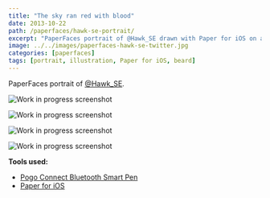 ```yaml
---
title: "The sky ran red with blood"
date: 2013-10-22
path: /paperfaces/hawk-se-portrait/
excerpt: "PaperFaces portrait of @Hawk_SE drawn with Paper for iOS on an iPad."
image: ../../images/paperfaces-hawk-se-twitter.jpg
categories: [paperfaces]
tags: [portrait, illustration, Paper for iOS, beard]
---
```


PaperFaces portrait of [@Hawk_SE](https://twitter.com/Hawk_SE).

![Work in progress screenshot](../../images/paperfaces-hawk-se-process-1-lg.jpg)

![Work in progress screenshot](../../images/paperfaces-hawk-se-process-2-lg.jpg)

![Work in progress screenshot](../../images/paperfaces-hawk-se-process-3-lg.jpg)

![Work in progress screenshot](../../images/paperfaces-hawk-se-process-4-lg.jpg)

**Tools used:**

- [Pogo Connect Bluetooth Smart Pen](https://www.amazon.com/gp/product/B009K448L4/ref=as_li_ss_tl?ie=UTF8&camp=1789&creative=390957&creativeASIN=B009K448L4&linkCode=as2&tag=mademist-20)
- [Paper for iOS](https://paper.bywetransfer.com/)
